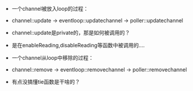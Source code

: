 - 一个channel被放入loop的过程：

- channel::update -> eventloop::updatechannel -> poller::updatechannel



- channel::update是private的，那是如何被调用的？

- 是在enableReading,disableReading等函数中被调用的....



- 一个channel从loop中移除的过程：

- channel::remove -> eventloop::removechannel -> poller::removechannel



- 有点没搞懂tie函数是干啥的？